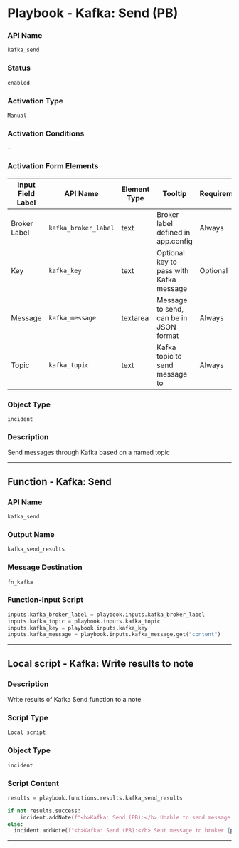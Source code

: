 <!--
    DO NOT MANUALLY EDIT THIS FILE
    THIS FILE IS AUTOMATICALLY GENERATED WITH resilient-sdk codegen
    Generated with resilient-sdk v52.0.0.0.927
-->

# Playbook - Kafka: Send (PB)

### API Name
`kafka_send`

### Status
`enabled`

### Activation Type
`Manual`

### Activation Conditions
`-`

### Activation Form Elements
| Input Field Label | API Name | Element Type | Tooltip | Requirement |
| ----------------- | -------- | ------------ | ------- | ----------- |
| Broker Label | `kafka_broker_label` | text | Broker label defined in app.config | Always |
| Key | `kafka_key` | text | Optional key to pass with Kafka message | Optional |
| Message | `kafka_message` | textarea | Message to send, can be in JSON format | Always |
| Topic | `kafka_topic` | text | Kafka topic to send message to | Always |

### Object Type
`incident`

### Description
Send messages through Kafka based on a named topic


---
## Function - Kafka: Send

### API Name
`kafka_send`

### Output Name
`kafka_send_results`

### Message Destination
`fn_kafka`

### Function-Input Script
```python
inputs.kafka_broker_label = playbook.inputs.kafka_broker_label
inputs.kafka_topic = playbook.inputs.kafka_topic
inputs.kafka_key = playbook.inputs.kafka_key
inputs.kafka_message = playbook.inputs.kafka_message.get("content")
```

---

## Local script - Kafka: Write results to note

### Description
Write results of Kafka Send function to a note

### Script Type
`Local script`

### Object Type
`incident`

### Script Content
```python
results = playbook.functions.results.kafka_send_results

if not results.success:
    incident.addNote(f"<b>Kafka: Send (PB):</b> Unable to send message to broker {playbook.inputs.kafka_broker_label}.")
else:
  incident.addNote(f"<b>Kafka: Send (PB):</b> Sent message to broker {playbook.inputs.kafka_broker_label}: {playbook.inputs.kafka_message.get('content')}")
```

---

